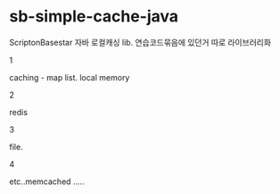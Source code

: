 # sb-simple-cache-java
ScriptonBasestar 자바 로컬캐싱 lib. 연습코드묶음에 있던거 따로 라이브러리화

1

caching - map list. local memory

2

redis

3

file.

4

etc..memcached .....
